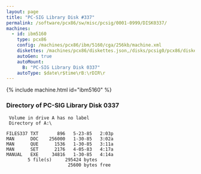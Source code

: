 ```yaml
---
layout: page
title: "PC-SIG Library Disk #337"
permalink: /software/pcx86/sw/misc/pcsig/0001-0999/DISK0337/
machines:
  - id: ibm5160
    type: pcx86
    config: /machines/pcx86/ibm/5160/cga/256kb/machine.xml
    diskettes: /machines/pcx86/diskettes.json,/disks/pcsig0/pcx86/diskettes.json
    autoGen: true
    autoMount:
      B: "PC-SIG Library Disk 0337"
    autoType: $date\r$time\rB:\rDIR\r
---
```


{% include machine.html id="ibm5160" %}

### Directory of PC-SIG Library Disk 0337

     Volume in drive A has no label
     Directory of A:\

    FILES337 TXT       896   5-23-85   2:03p
    MAN      DOC    256000   1-30-85   3:02a
    MAN      QUE      1536   1-30-85   3:11a
    MAN      SET      2176   4-05-83   4:17a
    MANUAL   EXE     34816   1-30-85   4:14a
            5 file(s)     295424 bytes
                           25600 bytes free
